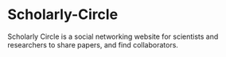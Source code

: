# Scholarly-Circle
Scholarly Circle is a social networking website for scientists and researchers to share papers, and find collaborators.
